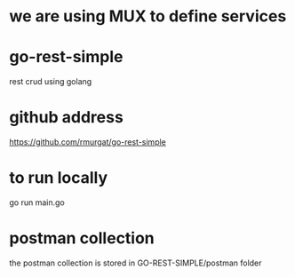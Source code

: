# we are using MUX to define services

# go-rest-simple
rest crud using golang

# github address
https://github.com/rmurgat/go-rest-simple

# to run locally
go run main.go

# postman collection
the postman collection is stored in GO-REST-SIMPLE/postman folder